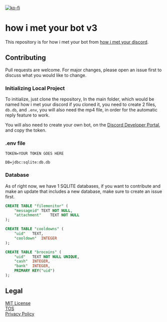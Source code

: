 [![ko-fi](https://ko-fi.com/img/githubbutton_sm.svg)](https://ko-fi.com/X8X7E2ECO)

# how i met your bot v3

This repository is for how i met your bot from [how i met your discord](https://discord.gg/himym).

## Contributing

Pull requests are welcome. For major changes, please open an issue first to discuss what you would like to change.

### Initializing Local Project

To initialize, just clone the repository, In the main folder, which would be named how i met your discord if you cloned
it, you need to create 2 files, `db.db`, and `.env`, you will also need the mp4 file, in order for the automatic reply
feature to work.

You will also need to create your own bot, on the [Discord Developer Portal](https://discord.com/developers), and copy
the token.

### .env file

```
TOKEN=YOUR TOKEN GOES HERE

DB=jdbc:sqlite:db.db
```

### Database

As of right now, we have 1 SQLITE databases, if you want to contribute and make an update that includes a new database,
make sure to create an issue first.

```SQL
CREATE TABLE "filemonitor" (
	"messageid"	TEXT NOT NULL,
	"attachment"	TEXT NOT NULL
);

CREATE TABLE "cooldowns" (
	"uid"	TEXT,
	"cooldown"	INTEGER
);

CREATE TABLE "brocoins" (
	"uid"	TEXT NOT NULL UNIQUE,
	"cash"	INTEGER,
	"bank"	INTEGER,
	PRIMARY KEY("uid")
);
```

## Legal

[MIT License](https://choosealicense.com/licenses/mit/)\
[TOS](https://github.com/doronseg/how-i-met-your-bot-v3/wiki/Terms-Of-Service)\
[Privacy Policy](https://github.com/doronseg/how-i-met-your-bot-v3/wiki/Privacy-Policy)
